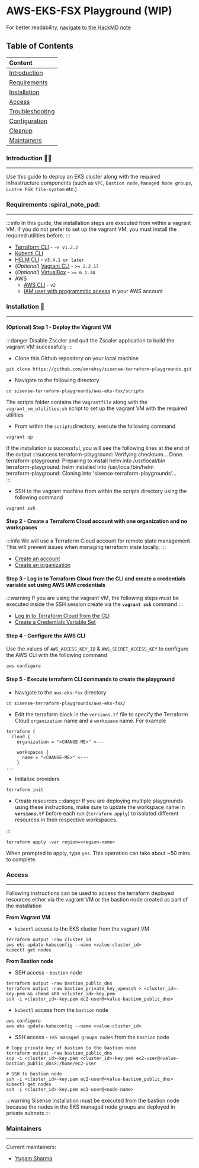 # AWS-EKS-FSX Playground (WIP)

For better readability, [navigate to the HackMD note](https://hackmd.io/@yug/playground-aws-eks-fsx)

## Table of Contents
| Content                                |
| :--------                              |
| [Introduction](#Introduction-)         |
| [Requirements](#Requirements-)         |
| [Installation](#Installation-)         |
| [Access](#Access)                      |
| [Troubleshooting](#Troubleshooting-)   |
| [Configuration](#Configuration-)       |
| [Cleanup](#Cleanup-)                   |
| [Maintainers](#Maintainers)            |

### Introduction :man_in_tuxedo: 
---
Use this guide to deploy an EKS cluster along with the required infrastructure components (such as `VPC`, `Bastion node`, `Managed Node groups`, `Lustre FSX file-system` etc.)

### Requirements :spiral_note_pad: 
---
:::info
In this guide, the installation steps are executed from within a vagrant VM. If you do not prefer to set up the vagrant VM, you must install the required utilities before. 
:::
* [Terraform CLI](https://learn.hashicorp.com/tutorials/terraform/install-cli) - `~> v1.2.2`
* [Kubectl CLI](https://kubernetes.io/docs/tasks/tools/#kubectl)
* [HELM CLI](https://helm.sh/docs/intro/install/) - `v3.4.1 or later`
* (*Optional*) [Vagrant CLI](https://www.vagrantup.com/docs/installation) - `>= 2.2.17`
* (*Optional*) [VirtualBox](https://www.virtualbox.org/wiki/Downloads) - `>= 6.1.34`
* AWS
    * [AWS CLI](https://docs.aws.amazon.com/cli/latest/userguide/getting-started-install.html) - `v2`
    * [IAM user with programmitic aceess](https://docs.aws.amazon.com/IAM/latest/UserGuide/id_users_create.html) in your AWS account

### Installation :rocket: 
---

#### (Optional) Step 1 - Deploy the Vagrant VM
:::danger
Disable Zscaler and quit the Zscaler application to build the vagrant VM successfully
:::
* Clone this Github repository on your local machine 
```bash=
git clone https://github.com/amrahsy/sisense-terraform-playgrounds.git
```
* Navigate to the following directory
```bash=
cd sisense-terraform-playgrounds/aws-eks-fsx/scripts
```
The scripts folder contains the `Vagrantfile` along with the `vagrant_vm_utilities.sh` script to set up the vagrant VM with the required utilities

* From within the `scripts`directory, execute the following command
```bash=
vagrant up
```
If the installation is successful, you will see the following lines at the end of the output
:::success
terraform-playground: Verifying checksum... Done.  
terraform-playground: Preparing to install helm into /usr/local/bin  
terraform-playground: helm installed into /usr/local/bin/helm  
terraform-playground: Cloning into 'sisense-terraform-playgrounds'...  
:::

* SSH to the vagrant machine from within the scripts directory using the following command
```bash=
vagrant ssh
```

#### Step 2 - Create a Terraform Cloud account with one organization and no workspaces 
:::info
We will use a Terraform Cloud account for remote state management. This will prevent issues when managing terraform state locally. 
:::
* [Create an account](https://learn.hashicorp.com/tutorials/terraform/cloud-sign-up#create-an-account)
* [Create an organization](https://learn.hashicorp.com/tutorials/terraform/cloud-sign-up#create-an-organization)

#### Step 3 - Log in to Terraform Cloud from the CLI and create a credentials variable set using AWS IAM credentials
:::warning
If you are using the vagrant VM, the following steps must be executed inside the SSH session create via the **`vagrant ssh`** command
:::
* [Log in to Terraform Cloud from the CLI](https://learn.hashicorp.com/tutorials/terraform/cloud-login?cloud-get-started)
* [Create a Credentials Variable Set](https://learn.hashicorp.com/tutorials/terraform/cloud-create-variable-set?in=terraform/cloud-get-started)

#### Step 4 - Configure the AWS CLI
Use the values of `AWS_ACCESS_KEY_ID` & `AWS_SECRET_ACCESS_KEY` to configure the AWS CLI with the following command
```bash=
aws configure
```

#### Step 5 - Execute terraform CLI commands to create the playground
* Navigate to the `aws-eks-fsx` directory
```bash=
cd sisense-terraform-playgrounds/aws-eks-fsx/
```
* Edit the terraform block in the `versions.tf` file to specify the Terraform Cloud `organization` name and a `workspace` name. For example
```json=
terraform {
  cloud {
    organization = "<CHANGE-ME>" <---

    workspaces {
      name = "<CHANGE-ME>" <---
    }
...
```
* Initialize providers
```bash=
terraform init
```
* Create resources
:::danger
If you are deploying multiple playgrounds using these instructions, make sure to update the workspace name in **`versions.tf`** before each run (`terraform apply`) to isolated different resources in their respective workspaces.

:::
```bash=
terraform apply -var region=<region-name>
```
When prompted to apply, type `yes`. This operation can take about ~50 mins to complete.

### Access
---
Following instructions can be used to access the terraform deployed resources either via the vagrant VM or the bastion node created as part of the installation

**From Vagrant VM**
* `kubectl` access to the EKS cluster from the vagrant VM
```bash=
terraform output -raw cluster_id
aws eks update-kubeconfig --name <value-cluster_id>
kubectl get nodes
```

**From Bastion node**
* SSH access - `bastion` node
```bash=
terraform output -raw bastion_public_dns
terraform output -raw bastion_private_key_openssh > <cluster_id>-key.pem && chmod 400 <cluster_id>-key.pem
ssh -i <cluster_id>-key.pem ec2-user@<value-bastion_public_dns>
```
* `kubectl` access from the `bastion` node
```bash=
aws configure
aws eks update-kubeconfig --name <value-cluster_id>
```
* SSH access - `EKS managed groups nodes` from the `bastion` node
```bash=
# Copy private key of bastion to the bastion node
terraform output -raw bastion_public_dns
scp -i <cluster_id>-key.pem <cluster_id>-key.pem ec2-user@<value-bastion_public_dns>:/home/ec2-user

# SSH to bastion node
ssh -i <cluster_id>-key.pem ec2-user@<value-bastion_public_dns>
kubectl get nodes
ssh -i <cluster_id>-key.pem ec2-user@<node-name>
```

:::warning
Sisense installation must be executed from the bastion node because the nodes in the EKS managed node groups are deployed in private subnets
:::

### Maintainers
---
Current maintainers:
- [Yugam Sharma](https://github.com/amrahsy) 